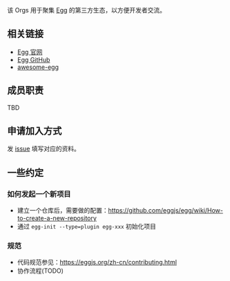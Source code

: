 该 Orgs 用于聚集 [Egg](https://github.com/eggjs) 的第三方生态，以方便开发者交流。

## 相关链接

- [Egg 官网](https://eggjs.org/)
- [Egg GitHub](https://github.com/eggjs)
- [awesome-egg](https://github.com/eggjs/awesome-egg)

## 成员职责

TBD

## 申请加入方式

发 [issue](https://github.com/eggjs-community/README/issues/new) 填写对应的资料。

## 一些约定

### 如何发起一个新项目
- 建立一个仓库后，需要做的配置：https://github.com/eggjs/egg/wiki/How-to-create-a-new-repository
- 通过 `egg-init --type=plugin egg-xxx` 初始化项目

### 规范
- 代码规范参见：https://eggjs.org/zh-cn/contributing.html
- 协作流程(TODO)
